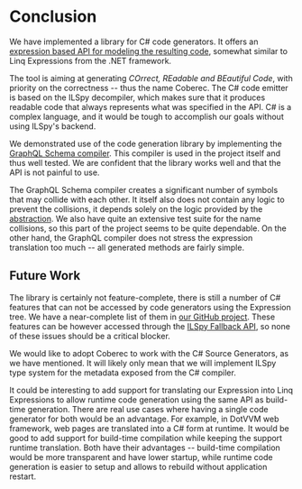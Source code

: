 # Conclusion

We have implemented a library for C# code generators.
It offers an [expression based API for modeling the resulting code](./API-overview.md), somewhat similar to Linq Expressions from the .NET framework.

The tool is aiming at generating *COrrect, REadable and BEautiful Code*, with priority on the correctness -- thus the name Coberec.
The C# code emitter is based on the ILSpy decompiler, which makes sure that it produces readable code that always represents what was specified in the API.
C# is a complex language, and it would be tough to accomplish our goals without using ILSpy's backend.

We demonstrated use of the code generation library by implementing the [GraphQL Schema compiler](./graphql-generator.md).
This compiler is used in the project itself and thus well tested.
We are confident that the library works well and that the API is not painful to use.

The GraphQL Schema compiler creates a significant number of symbols that may collide with each other.
It itself also does not contain any logic to prevent the collisions, it depends solely on the logic provided by the [abstraction](./design.md#symbol-renaming).
We also have quite an extensive test suite for the name collisions, so this part of the project seems to be quite dependable.
On the other hand, the GraphQL compiler does not stress the expression translation too much -- all generated methods are fairly simple.

## Future Work

The library is certainly not feature-complete, there is still a number of C# features that can not be accessed by code generators using the Expression tree.
We have a near-complete list of them in [our GitHub project](https://github.com/exyi/coberec/issues).
These features can be however accessed through the [ILSpy Fallback API](./design.md#ilspy-fallback), so none of these issues should be a critical blocker.

We would like to adopt Coberec to work with the C# Source Generators, as we have mentioned.
It will likely only mean that we will implement ILSpy type system for the metadata exposed from the C# compiler.

It could be interesting to add support for translating our Expression into Linq Expressions to allow runtime code generation using the same API as build-time generation.
There are real use cases where having a single code generator for both would be an advantage.
For example, in DotVVM web framework, web pages are translated into a C# form at runtime.
It would be good to add support for build-time compilation while keeping the support runtime translation.
Both have their advantages -- build-time compilation would be more transparent and have lower startup, while runtime code generation is easier to setup and allows to rebuild without application restart.

